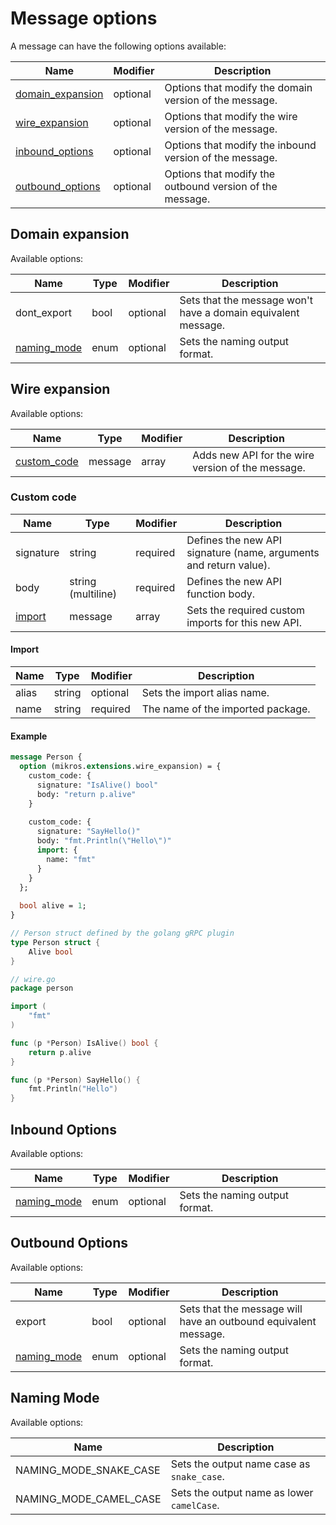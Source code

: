 # Message options

A message can have the following options available:

| Name                                  | Modifier | Description                                              |
|---------------------------------------|----------|----------------------------------------------------------|
| [domain_expansion](#domain-expansion) | optional | Options that modify the domain version of the message.   | 
| [wire_expansion](#wire-expansion)     | optional | Options that modify the wire version of the message.     |
| [inbound_options](#inbound-options)   | optional | Options that modify the inbound version of the message.  |
| [outbound_options](#outbound-options) | optional | Options that modify the outbound version of the message. |

## Domain expansion

Available options:

| Name                        | Type | Modifier | Description                                                   |
|-----------------------------|------|----------|---------------------------------------------------------------|
| dont_export                 | bool | optional | Sets that the message won't have a domain equivalent message. |
| [naming_mode](#Naming-Mode) | enum | optional | Sets the naming output format.                                |

## Wire expansion

Available options:

| Name                        | Type    | Modifier | Description                                       |
|-----------------------------|---------|----------|---------------------------------------------------|
| [custom_code](#custom-code) | message | array    | Adds new API for the wire version of the message. |

### Custom code

| Name              | Type               | Modifier | Description                                                       |
|-------------------|--------------------|----------|-------------------------------------------------------------------|
| signature         | string             | required | Defines the new API signature (name, arguments and return value). |
| body              | string (multiline) | required | Defines the new API function body.                                |
| [import](#import) | message            | array    | Sets the required custom imports for this new API.                |

#### Import

| Name  | Type   | Modifier | Description                       |
|-------|--------|----------|-----------------------------------|
| alias | string | optional | Sets the import alias name.       |
| name  | string | required | The name of the imported package. |

#### Example

```protobuf
message Person {
  option (mikros.extensions.wire_expansion) = {
    custom_code: {
      signature: "IsAlive() bool"
      body: "return p.alive"
    }
    
    custom_code: {
      signature: "SayHello()"
      body: "fmt.Println(\"Hello\")"
      import: {
        name: "fmt"
      }
    }
  };
  
  bool alive = 1;
}
```

```go
// Person struct defined by the golang gRPC plugin
type Person struct {
    Alive bool
}

// wire.go
package person

import (
    "fmt"
)

func (p *Person) IsAlive() bool {
    return p.alive
}

func (p *Person) SayHello() {
    fmt.Println("Hello")
}
```

## Inbound Options

Available options:

| Name                        | Type | Modifier | Description                    |
|-----------------------------|------|----------|--------------------------------|
| [naming_mode](#Naming-Mode) | enum | optional | Sets the naming output format. |

## Outbound Options

Available options:

| Name                        | Type | Modifier | Description                                                     |
|-----------------------------|------|----------|-----------------------------------------------------------------|
| export                      | bool | optional | Sets that the message will have an outbound equivalent message. |
| [naming_mode](#Naming-Mode) | enum | optional | Sets the naming output format.                                  |

## Naming Mode

Available options:

| Name                   | Description                                |
|------------------------|--------------------------------------------|
| NAMING_MODE_SNAKE_CASE | Sets the output name case as `snake_case`. |
| NAMING_MODE_CAMEL_CASE | Sets the output name as lower `camelCase`. |
